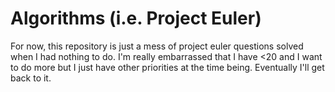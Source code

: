 Algorithms (i.e. Project Euler)
==========

For now, this repository is just a mess of project euler questions solved when I had nothing to do. I'm really embarrassed that I have <20 and I want to do more but I just have other priorities at the time being. Eventually I'll get back to it.
